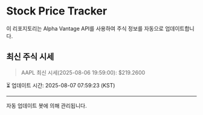 
# Stock Price Tracker

이 리포지토리는 Alpha Vantage API를 사용하여 주식 정보를 자동으로 업데이트합니다.

## 최신 주식 시세
> AAPL 최신 시세(2025-08-06 19:59:00): $219.2600

⏳ 업데이트 시간: 2025-08-07 07:59:23 (KST)

---
자동 업데이트 봇에 의해 관리됩니다.
